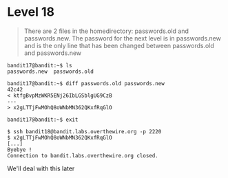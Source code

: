 # Level 18
> There are 2 files in the homedirectory: passwords.old and passwords.new. The password for the next level is in passwords.new and is the only line that has been changed between passwords.old and passwords.new

```shell
bandit17@bandit:~$ ls
passwords.new  passwords.old

bandit17@bandit:~$ diff passwords.old passwords.new
42c42
< ktfgBvpMzWKR5ENj26IbLGSblgUG9CzB
---
> x2gLTTjFwMOhQ8oWNbMN362QKxfRqGlO

bandit17@bandit:~$ exit

$ ssh bandit18@bandit.labs.overthewire.org -p 2220
$ x2gLTTjFwMOhQ8oWNbMN362QKxfRqGlO
[...]
Byebye !
Connection to bandit.labs.overthewire.org closed.
```

We'll deal with this later
